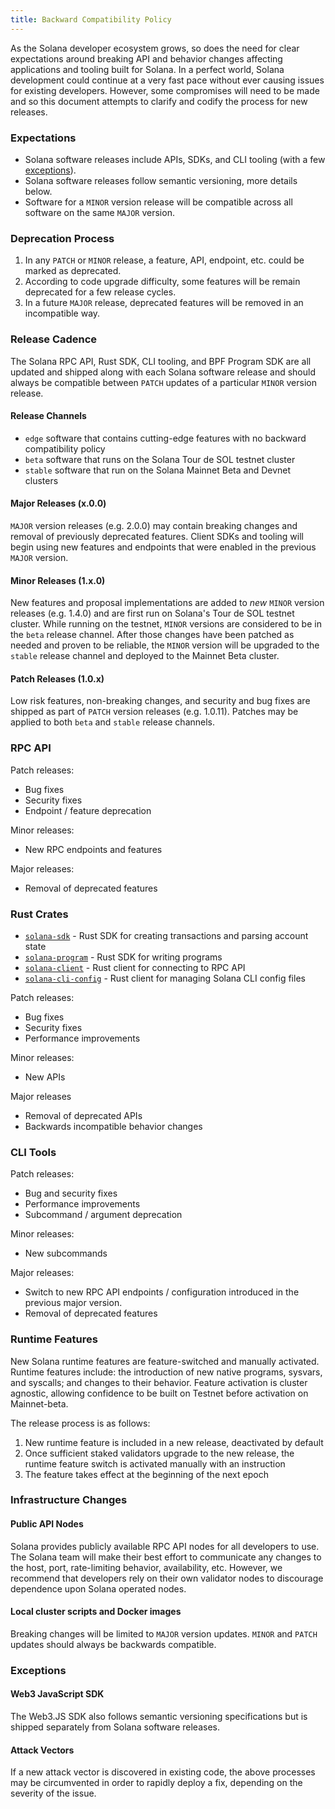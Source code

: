 ```yaml
---
title: Backward Compatibility Policy
---
```


As the Solana developer ecosystem grows, so does the need for clear expectations around
breaking API and behavior changes affecting applications and tooling built for Solana.
In a perfect world, Solana development could continue at a very fast pace without ever
causing issues for existing developers. However, some compromises will need to be made
and so this document attempts to clarify and codify the process for new releases.

### Expectations

- Solana software releases include APIs, SDKs, and CLI tooling (with a few [exceptions](#exceptions)).
- Solana software releases follow semantic versioning, more details below.
- Software for a `MINOR` version release will be compatible across all software on the
  same `MAJOR` version.

### Deprecation Process

1. In any `PATCH` or `MINOR` release, a feature, API, endpoint, etc. could be marked as deprecated.
2. According to code upgrade difficulty, some features will be remain deprecated for a few release
  cycles.
3. In a future `MAJOR` release, deprecated features will be removed in an incompatible way.

### Release Cadence

The Solana RPC API, Rust SDK, CLI tooling, and BPF Program SDK are all updated and shipped
along with each Solana software release and should always be compatible between `PATCH`
updates of a particular `MINOR` version release.

#### Release Channels

- `edge` software that contains cutting-edge features with no backward compatibility policy
- `beta` software that runs on the Solana Tour de SOL testnet cluster
- `stable` software that run on the Solana Mainnet Beta and Devnet clusters

#### Major Releases (x.0.0)

`MAJOR` version releases (e.g. 2.0.0) may contain breaking changes and removal of previously
deprecated features. Client SDKs and tooling will begin using new features and endpoints
that were enabled in the previous `MAJOR` version.

#### Minor Releases (1.x.0)

New features and proposal implementations are added to _new_ `MINOR` version
releases (e.g. 1.4.0) and are first run on Solana's Tour de SOL testnet cluster. While running
on the testnet, `MINOR` versions are considered to be in the `beta` release channel. After
those changes have been patched as needed and proven to be reliable, the `MINOR` version will
be upgraded to the `stable` release channel and deployed to the Mainnet Beta cluster.

#### Patch Releases (1.0.x)

Low risk features, non-breaking changes, and security and bug fixes are shipped as part
of `PATCH` version releases (e.g. 1.0.11). Patches may be applied to both `beta` and `stable`
release channels.

### RPC API

Patch releases:
- Bug fixes
- Security fixes
- Endpoint / feature deprecation

Minor releases:
- New RPC endpoints and features

Major releases:
- Removal of deprecated features

### Rust Crates

* [`solana-sdk`](https://docs.rs/solana-sdk/) - Rust SDK for creating transactions and parsing account state
* [`solana-program`](https://docs.rs/solana-program/) - Rust SDK for writing programs
* [`solana-client`](https://docs.rs/solana-client/) - Rust client for connecting to RPC API
* [`solana-cli-config`](https://docs.rs/solana-cli-config/) - Rust client for managing Solana CLI config files

Patch releases:
- Bug fixes
- Security fixes
- Performance improvements

Minor releases:
- New APIs

Major releases
- Removal of deprecated APIs
- Backwards incompatible behavior changes

### CLI Tools

Patch releases:
- Bug and security fixes
- Performance improvements
- Subcommand / argument deprecation

Minor releases:
- New subcommands

Major releases:
- Switch to new RPC API endpoints / configuration introduced in the previous major version.
- Removal of deprecated features

### Runtime Features

New Solana runtime features are feature-switched and manually activated. Runtime features
include: the introduction of new native programs, sysvars, and syscalls; and changes to
their behavior. Feature activation is cluster agnostic, allowing confidence to be built on
Testnet before activation on Mainnet-beta.

The release process is as follows:

1. New runtime feature is included in a new release, deactivated by default
2. Once sufficient staked validators upgrade to the new release, the runtime feature switch
  is activated manually with an instruction
3. The feature takes effect at the beginning of the next epoch

### Infrastructure Changes

#### Public API Nodes

Solana provides publicly available RPC API nodes for all developers to use. The Solana team
will make their best effort to communicate any changes to the host, port, rate-limiting behavior,
availability, etc. However, we recommend that developers rely on their own validator nodes to
discourage dependence upon Solana operated nodes.

#### Local cluster scripts and Docker images

Breaking changes will be limited to `MAJOR` version updates. `MINOR` and `PATCH` updates should always
be backwards compatible.

### Exceptions

#### Web3 JavaScript SDK

The Web3.JS SDK also follows semantic versioning specifications but is shipped separately from Solana
software releases.

#### Attack Vectors

If a new attack vector is discovered in existing code, the above processes may be
circumvented in order to rapidly deploy a fix, depending on the severity of the issue.
